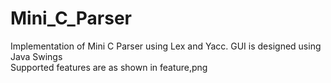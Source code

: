 # Mini_C_Parser
 Implementation of Mini C Parser using Lex and Yacc. GUI is designed using Java Swings  
 Supported features are as shown in feature,png
